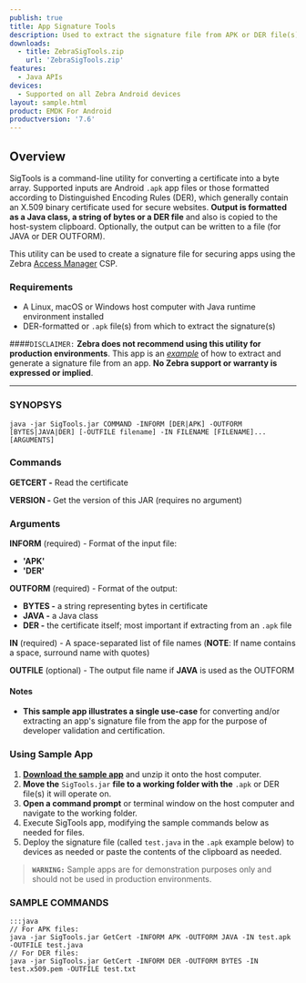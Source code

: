 ```yaml
---
publish: true
title: App Signature Tools
description: Used to extract the signature file from APK or DER file(s)
downloads:
  - title: ZebraSigTools.zip
    url: 'ZebraSigTools.zip'
features:
  - Java APIs
devices:
  - Supported on all Zebra Android devices
layout: sample.html
product: EMDK For Android
productversion: '7.6'
---
```


## Overview
SigTools is a command-line utility for converting a certificate into a byte array. Supported inputs are Android `.apk` app files or those formatted according to Distinguished Encoding Rules (DER), which generally contain an X.509 binary certificate used for secure websites. **Output is formatted as a Java class, a string of bytes or a DER file** and also is copied to the host-system clipboard. Optionally, the output can be written to a file (for JAVA or DER OUTFORM). 

This utility can be used to create a signature file for securing apps using the Zebra [Access Manager](/mx/accessmgr) CSP. 

### Requirements
* A Linux, macOS or Windows host computer with Java runtime environment installed  
* DER-formatted or `.apk` file(s) from which to extract the signature(s)

####`DISCLAIMER:`
**Zebra does not recommend using this utility for production environments**. This app is an *<u>example</u>* of how to extract and generate a signature file from an app. **No Zebra support or warranty is expressed or implied**.  

-----

### SYNOPSYS
    java -jar SigTools.jar COMMAND -INFORM [DER|APK] -OUTFORM [BYTES|JAVA|DER] [-OUTFILE filename] -IN FILENAME [FILENAME]...[ARGUMENTS]

### Commands

**GETCERT -** Read the certificate

**VERSION -** Get the version of this JAR (requires no argument)

### Arguments

**INFORM** (required) - Format of the input file: 
* **'APK'**
* **'DER'**

**OUTFORM** (required) - Format of the output: 
 * **BYTES -** a string representing bytes in certificate
 * **JAVA -** a Java class
 * **DER -** the certificate itself; most important if extracting from an `.apk` file

**IN** (required) - A space-separated list of file names (**NOTE**: If name contains a space, surround name with quotes) 

**OUTFILE** (optional) - The output file name if **JAVA** is used as the OUTFORM 

#### Notes

* **This sample app illustrates a single use-case** for converting and/or extracting an app's signature file from the app for the purpose of developer validation and certification. 

### Using Sample App

1. **[Download the sample app](ZebraSigTools.zip)** and unzip it onto the host computer. 
2. **Move the** `SigTools.jar` **file to a working folder with the** `.apk` or DER file(s) it will operate on. 
3. **Open a command prompt** or terminal window on the host computer and navigate to the working folder. 
4. Execute SigTools app, modifying the sample commands below as needed for files.
5. Deploy the signature file (called `test.java` in the `.apk` example below) to devices as needed or paste the contents of the clipboard as needed. 

> **`WARNING:`** Sample apps are for demonstration purposes only and should not be used in production environments.

### SAMPLE COMMANDS
    :::java
    // For APK files:
    java -jar SigTools.jar GetCert -INFORM APK -OUTFORM JAVA -IN test.apk -OUTFILE test.java 
    // For DER files:
    java -jar SigTools.jar GetCert -INFORM DER -OUTFORM BYTES -IN test.x509.pem -OUTFILE test.txt

